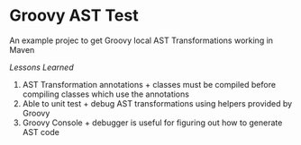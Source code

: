 # Groovy AST Test

An example projec to get Groovy local AST Transformations working in Maven

*Lessons Learned*

1. AST Transformation annotations + classes must be compiled before compiling classes which use the annotations
2. Able to unit test + debug AST transformations using helpers provided by Groovy
3. Groovy Console + debugger is useful for figuring out how to generate AST code

